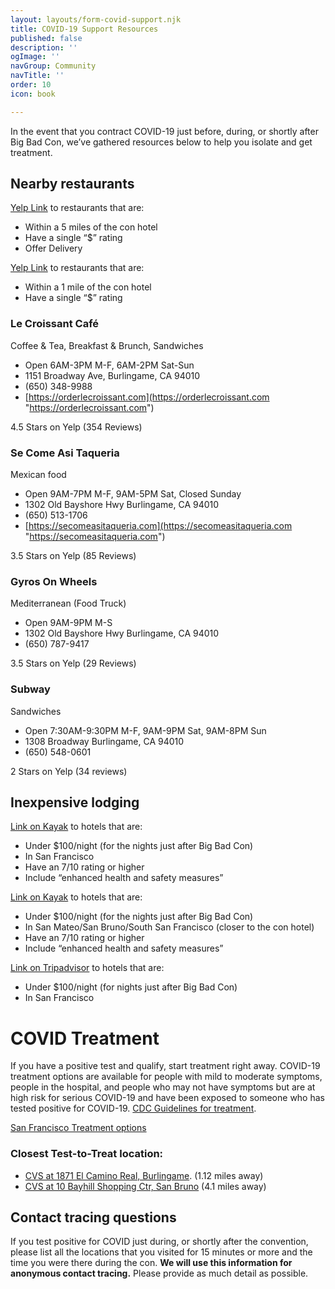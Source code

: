 ```yaml
---
layout: layouts/form-covid-support.njk
title: COVID-19 Support Resources
published: false
description: ''
ogImage: ''
navGroup: Community
navTitle: ''
order: 10
icon: book

---
```

In the event that you contract COVID-19 just before, during, or shortly after Big Bad Con, we’ve gathered resources below to help you isolate and get treatment.

## Nearby restaurants

[Yelp Link](https://www.yelp.com/search?cflt=restaurants&find_loc=1333+Old+Bayshore+Hwy%2C+Burlingame%2C+CA+94010&attrs=RestaurantsPriceRange2.1%2CRestaurantsDelivery&l=g%3A-122.41619110107422%2C37.553015463705705%2C-122.31388092041016%2C37.63462554460688) to restaurants that are:

* Within a 5 miles of the con hotel
* Have a single “$” rating
* Offer Delivery

[Yelp Link](https://www.yelp.com/search?cflt=restaurants&find_loc=1333+Old+Bayshore+Hwy%2C+Burlingame%2C+CA+94010&attrs=RestaurantsPriceRange2.1&l=g%3A-122.3778247833252%2C37.58362973185963%2C-122.35224723815918%2C37.60403225274333) to restaurants that are:

* Within a 1 mile of the con hotel
* Have a single “$” rating

### Le Croissant Café

Coffee & Tea, Breakfast & Brunch, Sandwiches

* Open 6AM-3PM M-F, 6AM-2PM Sat-Sun
* 1151 Broadway Ave, Burlingame, CA 94010
* (650) 348-9988
* [https://orderlecroissant.com](https://orderlecroissant.com "https://orderlecroissant.com")

4\.5 Stars on Yelp (354 Reviews)

### Se Come Asi Taqueria

Mexican food

* Open 9AM-7PM M-F, 9AM-5PM Sat, Closed Sunday
* 1302 Old Bayshore Hwy Burlingame, CA 94010
* (650) 513-1706
* [https://secomeasitaqueria.com](https://secomeasitaqueria.com "https://secomeasitaqueria.com")

3\.5 Stars on Yelp (85 Reviews)

### Gyros On Wheels

Mediterranean (Food Truck)

* Open 9AM-9PM M-S
* 1302 Old Bayshore Hwy Burlingame, CA 94010
* (650) 787-9417

3\.5 Stars on Yelp (29 Reviews)

### Subway

Sandwiches

* Open 7:30AM-9:30PM M-F, 9AM-9PM Sat, 9AM-8PM Sun
* 1308 Broadway Burlingame, CA 94010
* (650) 548-0601

2 Stars on Yelp (34 reviews)

## Inexpensive lodging

[Link on Kayak](https://www.kayak.com/hotels/San-Francisco,California,United-States-c13852/2022-10-31/2022-11-03/2adults?sort=rank_a&fs=price=54-97;health=healthonly;extendedrating=*good) to hotels that are:

* Under $100/night (for the nights just after Big Bad Con)
* In San Francisco
* Have an 7/10 rating or higher
* Include “enhanced health and safety measures”

[Link on Kayak](https://www.kayak.com/hotels/San-Mateo,California,United-States-c3955/2022-10-31/2022-11-03/2adults?sort=rank_a&fs=price=75-100;health=healthonly;extendedrating=*good) to hotels that are:

* Under $100/night (for the nights just after Big Bad Con)
* In San Mateo/San Bruno/South San Francisco (closer to the con hotel)
* Have an 7/10 rating or higher
* Include “enhanced health and safety measures”

[Link on Tripadvisor](https://www.tripadvisor.com/HotelsList-San_Francisco-Cheap-Hotels-zfp10337.html) to hotels that are:

* Under $100/night (for nights just after Big Bad Con)
* In San Francisco

# COVID Treatment

If you have a positive test and qualify, start treatment right away. COVID-19 treatment options are available for people with mild to moderate symptoms, people in the hospital, and people who may not have symptoms but are at high risk for serious COVID-19 and have been exposed to someone who has tested positive for COVID-19. [CDC Guidelines for treatment](https://combatcovid.hhs.gov/possible-treatment-options-covid-19).

[San Francisco Treatment options](https://sf.gov/get-treated-covid-19)

### Closest Test-to-Treat location:

* [CVS at 1871 El Camino Real, Burlingame](https://www.cvs.com/content/coronavirus?cid=redir-coronavirus). (1.12 miles away)
* [CVS at 10 Bayhill Shopping Ctr, San Bruno](https://www.cvs.com/coronavirus) (4.1 miles away)

## Contact tracing questions

If you test positive for COVID just during, or shortly after the convention, please list all the locations that you visited for 15 minutes or more and the time you were there during the con. **We will use this information for anonymous contact tracing.** Please provide as much detail as possible.